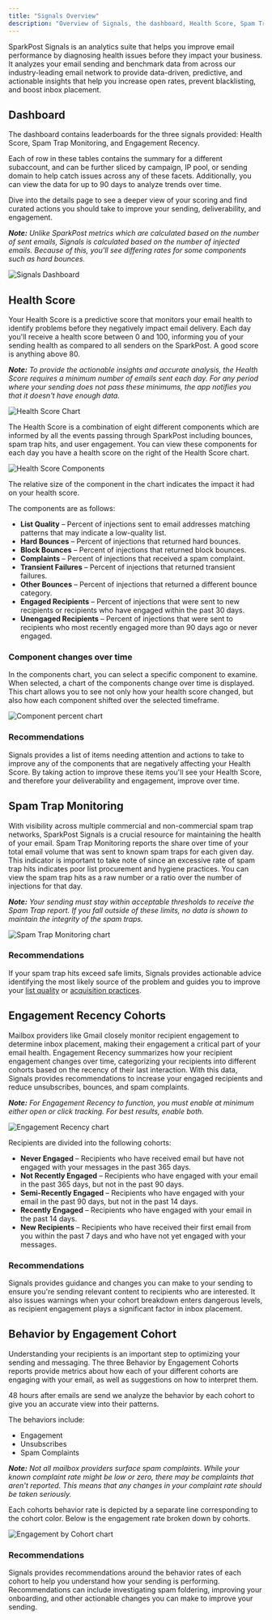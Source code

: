 ```yaml
---
title: "Signals Overview"
description: "Overview of Signals, the dashboard, Health Score, Spam Trap Monitoring, Engagement Recency Cohorts, and Behavior by Engagement Cohorts"
---
```


SparkPost Signals is an analytics suite that helps you improve email performance by diagnosing health issues before they impact your business. It analyzes your email sending and benchmark data from across our industry-leading email network to provide data-driven, predictive, and actionable insights that help you increase open rates, prevent blacklisting, and boost inbox placement.

## Dashboard
The dashboard contains leaderboards for the three signals provided: Health Score, Spam Trap Monitoring, and Engagement Recency. 

Each of row in these tables contains the summary for a different subaccount, and can be further sliced by campaign, IP pool, or sending domain to help catch issues across any of these facets. Additionally, you can view the data for up to 90 days to analyze trends over time.

Dive into the details page to see a deeper view of your scoring and find curated actions you should take to improve your sending, deliverability, and engagement.

_**Note:** Unlike SparkPost metrics which are calculated based on the number of sent emails, Signals is calculated based on the number of injected emails. Because of this, you'll see differing rates for some components such as hard bounces._

![Signals Dashboard](media/signals/signals-dashboard.png)

##  Health Score
Your Health Score is a predictive score that monitors your email health to identify problems before they negatively impact email delivery. Each day you'll receive a health score between 0 and 100, informing you of your sending health as compared to all senders on the SparkPost. A good score is anything above 80.

_**Note:** To provide the actionable insights and accurate analysis, the Health Score requires a minimum number of emails sent each day.  For any period where your sending does not pass these minimums, the app notifies you that it doesn't have enough data._

![Health Score Chart](media/signals/health-score-chart.png)

The Health Score is a combination of eight different components which are informed by all the events passing through SparkPost including bounces, spam trap hits, and user engagement. You can view these components for each day you have a health score on the right of the Health Score chart.

![Health Score Components](media/signals/health-score-components.png)

The relative size of the component in the chart indicates the impact it had on your health score.

The components are as follows:
* **List Quality** – Percent of injections sent to email addresses matching patterns that may indicate a low-quality list.
* **Hard Bounces** – Percent of injections that returned hard bounces.
* **Block Bounces** – Percent of injections that returned block bounces.
* **Complaints** – Percent of injections that received a spam complaint.
* **Transient Failures** – Percent of injections that returned transient failures.
* **Other Bounces** – Percent of injections that returned a different bounce category.
* **Engaged Recipients** – Percent of injections that were sent to new recipients or recipients who have engaged within the past 30 days.
* **Unengaged Recipients** – Percent of injections that were sent to recipients who most recently engaged more than 90 days ago or never engaged.

### Component changes over time

In the components chart, you can select a specific component to examine. When selected, a chart of the components change over time is displayed. This chart allows you to see not only how your health score changed, but also how each component shifted over the selected timeframe.

![Component percent chart](media/signals/component-change-chart.png)

### Recommendations

Signals provides a list of items needing attention and actions to take to improve any of the components that are negatively affecting your Health Score. By taking action to improve these items you'll see your Health Score, and therefore your deliverability and engagement, improve over time.

## Spam Trap Monitoring
With visibility across multiple commercial and non-commercial spam trap networks, SparkPost Signals is a crucial resource for maintaining the health of your email. Spam Trap Monitoring reports the share over time of your total email volume that was sent to known spam traps for each given day. This indicator is important to take note of since an excessive rate of spam trap hits indicates poor list procurement and hygiene practices. You can view the spam trap hits as a raw number or a ratio over the number of injections for that day.

_**Note:** Your sending must stay within acceptable thresholds to receive the Spam Trap report. If you fall outside of these limits, no data is shown to maintain the integrity of the spam traps._

![Spam Trap Monitoring chart](media/signals/spam-trap-monitoring-chart.png)

### Recommendations
If your spam trap hits exceed safe limits, Signals provides actionable advice identifying the most likely source of the problem and guides you to improve your [list quality](https://www.sparkpost.com/docs/signals/list-hygiene/) or [acquisition practices](https://www.sparkpost.com/docs/signals/subscriber-acquisition/).

## Engagement Recency Cohorts

Mailbox providers like Gmail closely monitor recipient engagement to determine inbox placement, making their engagement a critical part of your email health. Engagement Recency summarizes how your recipient engagement changes over time, categorizing your recipients into different cohorts based on the recency of their last interaction.  With this data, Signals provides recommendations to increase your engaged recipients and reduce unsubscribes, bounces, and spam complaints.

_**Note:** For Engagement Recency to function, you must enable at minimum either open or click tracking. For best results, enable both._

![Engagement Recency chart](media/signals/engagement-recency-chart.png)

Recipients are divided into the following cohorts:
* **Never Engaged** – Recipients who have received email but have not engaged with your messages in the past 365 days.
* **Not Recently Engaged** – Recipients who have engaged with your email in the past 365 days, but not in the past 90 days.
* **Semi-Recently Engaged** – Recipients who have engaged with your email in the past 90 days, but not in the past 14 days.
* **Recently Engaged** – Recipients who have engaged with your email in the past 14 days.
* **New Recipients** – Recipients who have received their first email from you within the past 7 days and who have not yet engaged with your messages.

### Recommendations

Signals provides guidance and changes you can make to your sending to ensure you're sending relevant content to recipients who are interested. It also issues warnings when your cohort breakdown enters dangerous levels, as recipient engagement plays a significant factor in inbox placement.

## Behavior by Engagement Cohort

Understanding your recipients is an important step to optimizing your sending and messaging. The three Behavior by Engagement Cohorts reports provide metrics about how each of your different cohorts are engaging with your email, as well as suggestions on how to interpret them. 

48 hours after emails are send we analyze the behavior by each cohort to give you an accurate view into their patterns.

The behaviors include:
* Engagement 
* Unsubscribes
* Spam Complaints

_**Note:** Not all mailbox providers surface spam complaints. While your known complaint rate might be low or zero, there may be complaints that aren't reported. This means that any changes in your complaint rate should be taken seriously._

Each cohorts behavior rate is depicted by a separate line corresponding to the cohort color. Below is the engagement rate broken down by cohorts.

![Engagement by Cohort chart](media/engagement-by-cohort.png)

### Recommendations

Signals provides recommendations around the behavior rates of each cohort to help you understand how your sending is performing. Recommendations can include investigating spam foldering, improving your onboarding, and other actionable changes you can make to improve your sending.
